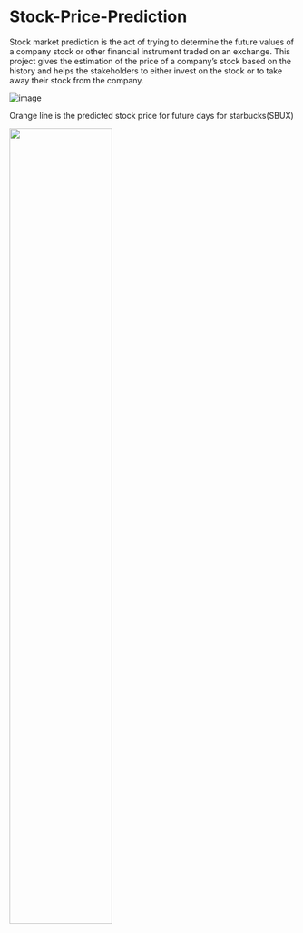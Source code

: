 # Stock-Price-Prediction
Stock market prediction is the act of trying to determine the future values of a company stock or other financial instrument traded on an exchange. This project gives the estimation of the price of a company’s stock based on the history and helps the stakeholders to either invest on the stock or to take away their stock from the company.


![image](https://user-images.githubusercontent.com/76057261/169262096-4d1b5e34-e663-4b32-bf3b-03facb129289.png)

Orange line is the predicted stock price for future days for starbucks(SBUX)




<img src="https://user-images.githubusercontent.com/76057261/169639886-770eb06e-2283-468e-9146-0d083994577e.png" width=60% >
